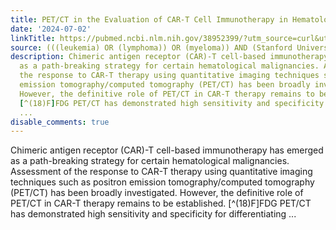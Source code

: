```yaml
---
title: PET/CT in the Evaluation of CAR-T Cell Immunotherapy in Hematological Malignancies
date: '2024-07-02'
linkTitle: https://pubmed.ncbi.nlm.nih.gov/38952399/?utm_source=curl&utm_medium=rss&utm_campaign=pubmed-2&utm_content=1Rkszs2HVZ2RHP33OibaNFew6VK-LzjJWTD4GwmLlk8B-wCceh&fc=20220923065203&ff=20240702182912&v=2.18.0.post9+e462414
source: (((leukemia) OR (lymphoma)) OR (myeloma)) AND (Stanford University[Affiliation])
description: Chimeric antigen receptor (CAR)-T cell-based immunotherapy has emerged
  as a path-breaking strategy for certain hematological malignancies. Assessment of
  the response to CAR-T therapy using quantitative imaging techniques such as positron
  emission tomography/computed tomography (PET/CT) has been broadly investigated.
  However, the definitive role of PET/CT in CAR-T therapy remains to be established.
  [^(18)F]FDG PET/CT has demonstrated high sensitivity and specificity for differentiating
  ...
disable_comments: true
---
```

Chimeric antigen receptor (CAR)-T cell-based immunotherapy has emerged as a path-breaking strategy for certain hematological malignancies. Assessment of the response to CAR-T therapy using quantitative imaging techniques such as positron emission tomography/computed tomography (PET/CT) has been broadly investigated. However, the definitive role of PET/CT in CAR-T therapy remains to be established. [^(18)F]FDG PET/CT has demonstrated high sensitivity and specificity for differentiating ...